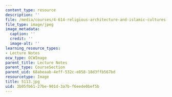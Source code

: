 ```yaml
---
content_type: resource
description: ''
file: /media/courses/4-614-religious-architecture-and-islamic-cultures-fall-2002/3b05fb6127be901d3a7bf6eede0bef5b_5113.jpg
file_type: image/jpeg
image_metadata:
  caption: ''
  credit: ''
  image-alt: ''
learning_resource_types:
- Lecture Notes
ocw_type: OCWImage
parent_title: Lecture Notes
parent_type: CourseSection
parent_uid: 68abeaab-4eff-532c-e858-18d3ffb567bd
resourcetype: Image
title: 5113.jpg
uid: 3b05fb61-27be-901d-3a7b-f6eede0bef5b
---
```

